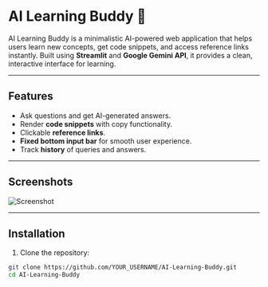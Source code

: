 # AI Learning Buddy 🤖

AI Learning Buddy is a minimalistic AI-powered web application that helps users learn new concepts, get code snippets, and access reference links instantly. Built using **Streamlit** and **Google Gemini API**, it provides a clean, interactive interface for learning.

---

## Features

- Ask questions and get AI-generated answers.
- Render **code snippets** with copy functionality.
- Clickable **reference links**.
- **Fixed bottom input bar** for smooth user experience.
- Track **history** of queries and answers.

---

## Screenshots

![Screenshot](screenshot.png)  <!-- Replace with your screenshot -->

---

## Installation

1. Clone the repository:

```bash
git clone https://github.com/YOUR_USERNAME/AI-Learning-Buddy.git
cd AI-Learning-Buddy
